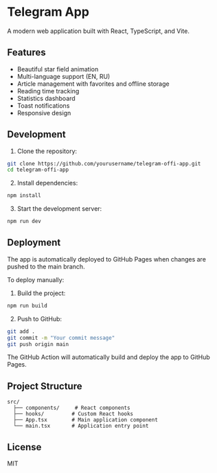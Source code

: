 # Telegram App

A modern web application built with React, TypeScript, and Vite.

## Features

- Beautiful star field animation
- Multi-language support (EN, RU)
- Article management with favorites and offline storage
- Reading time tracking
- Statistics dashboard
- Toast notifications
- Responsive design

## Development

1. Clone the repository:
```bash
git clone https://github.com/yourusername/telegram-offi-app.git
cd telegram-offi-app
```

2. Install dependencies:
```bash
npm install
```

3. Start the development server:
```bash
npm run dev
```

## Deployment

The app is automatically deployed to GitHub Pages when changes are pushed to the main branch.

To deploy manually:

1. Build the project:
```bash
npm run build
```

2. Push to GitHub:
```bash
git add .
git commit -m "Your commit message"
git push origin main
```

The GitHub Action will automatically build and deploy the app to GitHub Pages.

## Project Structure

```
src/
  ├── components/     # React components
  ├── hooks/         # Custom React hooks
  ├── App.tsx        # Main application component
  └── main.tsx       # Application entry point
```

## License

MIT